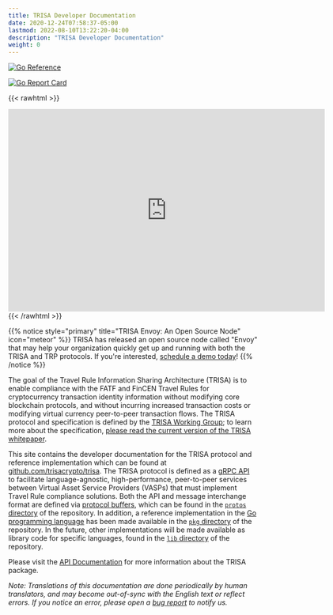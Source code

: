 ```yaml
---
title: TRISA Developer Documentation
date: 2020-12-24T07:58:37-05:00
lastmod: 2022-08-10T13:22:20-04:00
description: "TRISA Developer Documentation"
weight: 0
---
```


[![Go Reference](https://pkg.go.dev/badge/github.com/trisacrypto/trisa/pkg.svg)](https://pkg.go.dev/github.com/trisacrypto/trisa/pkg)

[![Go Report Card](https://goreportcard.com/badge/github.com/trisacrypto/trisa)](https://goreportcard.com/report/github.com/trisacrypto/trisa)

{{< rawhtml >}}
<div style="margin: auto; width:640px">
<iframe src="https://www.slideshare.net/slideshow/embed_code/key/GHNJFDKtfO5Eon?hostedIn=slideshare&page=upload" width="640" height="410" frameborder="0" marginwidth="0" marginheight="0" scrolling="no"></iframe>
</div>
{{< /rawhtml >}}

{{% notice style="primary" title="TRISA Envoy: An Open Source Node" icon="meteor" %}}
TRISA has released an open source node called "Envoy" that may help your organization quickly get up and running with both the TRISA and TRP protocols. If you're interested, [schedule a demo today](https://rtnl.link/p2WzzmXDuSu)!
{{% /notice %}}

The goal of the Travel Rule Information Sharing Architecture (TRISA) is to enable
compliance with the FATF and FinCEN Travel Rules for cryptocurrency transaction
identity information without modifying core blockchain protocols, and without
incurring increased transaction costs or modifying virtual currency peer-to-peer
transaction flows. The TRISA protocol and specification is defined by the [TRISA Working Group](https://trisa.io); to learn more about the specification, [please read the current version of the TRISA whitepaper](https://trisa.io/trisa-whitepaper/).

This site contains the developer documentation for the TRISA protocol and reference implementation which can be found at [github.com/trisacrypto/trisa](https://github.com/trisacrypto/trisa). The TRISA protocol is defined as a [gRPC API](https://grpc.io/) to facilitate language-agnostic, high-performance, peer-to-peer services between Virtual Asset Service Providers (VASPs) that must implement Travel Rule compliance solutions. Both the API and message interchange format are defined via [protocol buffers](https://developers.google.com/protocol-buffers), which can be found in the [`protos` directory](https://github.com/trisacrypto/trisa/tree/main/proto) of the repository. In addition, a reference implementation in the [Go programming language](https://golang.org/) has been made available in the [`pkg` directory](https://github.com/trisacrypto/trisa/tree/main/proto) of the repository. In the future, other implementations will be made available as library code for specific languages, found in the [`lib` directory](https://github.com/trisacrypto/trisa/tree/main/lib) of the repository.

Please visit the [API Documentation](https://pkg.go.dev/github.com/trisacrypto/trisa/pkg) for more information about the TRISA package.

*Note: Translations of this documentation are done periodically by human translators, and may become out-of-sync with the English text or reflect errors. If you notice an error, please open a [bug report](https://github.com/trisacrypto/trisa/issues/new) to notify us.*
